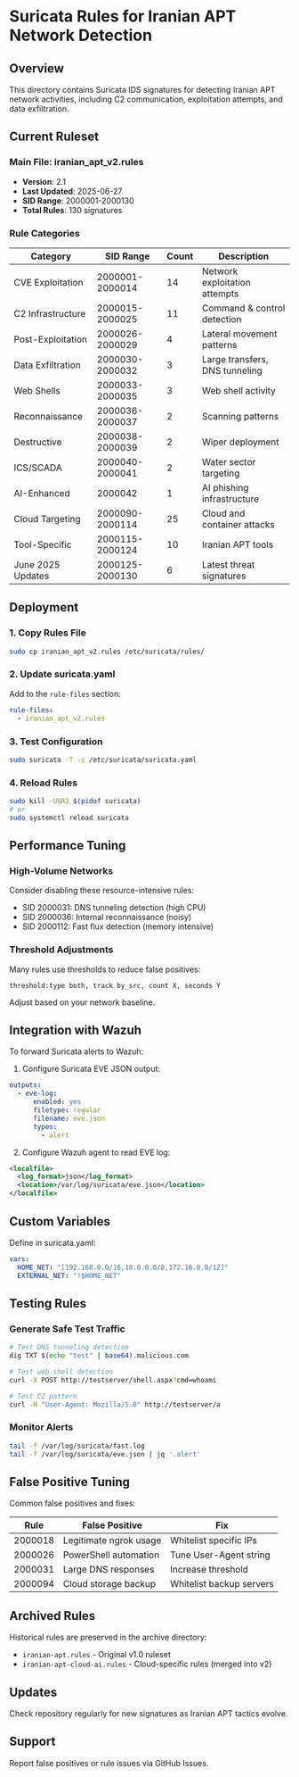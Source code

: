 # Suricata Rules for Iranian APT Network Detection

## Overview
This directory contains Suricata IDS signatures for detecting Iranian APT network activities, including C2 communication, exploitation attempts, and data exfiltration.

## Current Ruleset

### Main File: iranian_apt_v2.rules
- **Version**: 2.1
- **Last Updated**: 2025-06-27
- **SID Range**: 2000001-2000130
- **Total Rules**: 130 signatures

### Rule Categories

| Category | SID Range | Count | Description |
|----------|-----------|-------|-------------|
| CVE Exploitation | 2000001-2000014 | 14 | Network exploitation attempts |
| C2 Infrastructure | 2000015-2000025 | 11 | Command & control detection |
| Post-Exploitation | 2000026-2000029 | 4 | Lateral movement patterns |
| Data Exfiltration | 2000030-2000032 | 3 | Large transfers, DNS tunneling |
| Web Shells | 2000033-2000035 | 3 | Web shell activity |
| Reconnaissance | 2000036-2000037 | 2 | Scanning patterns |
| Destructive | 2000038-2000039 | 2 | Wiper deployment |
| ICS/SCADA | 2000040-2000041 | 2 | Water sector targeting |
| AI-Enhanced | 2000042 | 1 | AI phishing infrastructure |
| Cloud Targeting | 2000090-2000114 | 25 | Cloud and container attacks |
| Tool-Specific | 2000115-2000124 | 10 | Iranian APT tools |
| June 2025 Updates | 2000125-2000130 | 6 | Latest threat signatures |

## Deployment

### 1. Copy Rules File
```bash
sudo cp iranian_apt_v2.rules /etc/suricata/rules/
```

### 2. Update suricata.yaml
Add to the `rule-files` section:
```yaml
rule-files:
  - iranian_apt_v2.rules
```

### 3. Test Configuration
```bash
sudo suricata -T -c /etc/suricata/suricata.yaml
```

### 4. Reload Rules
```bash
sudo kill -USR2 $(pidof suricata)
# or
sudo systemctl reload suricata
```

## Performance Tuning

### High-Volume Networks
Consider disabling these resource-intensive rules:
- SID 2000031: DNS tunneling detection (high CPU)
- SID 2000036: Internal reconnaissance (noisy)
- SID 2000112: Fast flux detection (memory intensive)

### Threshold Adjustments
Many rules use thresholds to reduce false positives:
```
threshold:type both, track by_src, count X, seconds Y
```

Adjust based on your network baseline.

## Integration with Wazuh

To forward Suricata alerts to Wazuh:

1. Configure Suricata EVE JSON output:
```yaml
outputs:
  - eve-log:
      enabled: yes
      filetype: regular
      filename: eve.json
      types:
        - alert
```

2. Configure Wazuh agent to read EVE log:
```xml
<localfile>
  <log_format>json</log_format>
  <location>/var/log/suricata/eve.json</location>
</localfile>
```

## Custom Variables

Define in suricata.yaml:
```yaml
vars:
  HOME_NET: "[192.168.0.0/16,10.0.0.0/8,172.16.0.0/12]"
  EXTERNAL_NET: "!$HOME_NET"
```

## Testing Rules

### Generate Safe Test Traffic
```bash
# Test DNS tunneling detection
dig TXT $(echo "test" | base64).malicious.com

# Test web shell detection
curl -X POST http://testserver/shell.aspx?cmd=whoami

# Test C2 pattern
curl -H "User-Agent: Mozilla/5.0" http://testserver/a
```

### Monitor Alerts
```bash
tail -f /var/log/suricata/fast.log
tail -f /var/log/suricata/eve.json | jq '.alert'
```

## False Positive Tuning

Common false positives and fixes:

| Rule | False Positive | Fix |
|------|----------------|-----|
| 2000018 | Legitimate ngrok usage | Whitelist specific IPs |
| 2000026 | PowerShell automation | Tune User-Agent string |
| 2000031 | Large DNS responses | Increase threshold |
| 2000094 | Cloud storage backup | Whitelist backup servers |

## Archived Rules

Historical rules are preserved in the archive directory:
- `iranian-apt.rules` - Original v1.0 ruleset
- `iranian-apt-cloud-ai.rules` - Cloud-specific rules (merged into v2)

## Updates

Check repository regularly for new signatures as Iranian APT tactics evolve.

## Support

Report false positives or rule issues via GitHub Issues.
